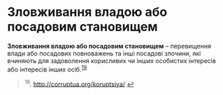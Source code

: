 # Зловживання владою або посадовим становищем

<b>Зловживання владою або посадовим становищем</b> – перевищення влади або посадових повноважень та інші посадові злочини, які вчиняють для задоволення корисливих чи інших особистих інтересів або інтересів інших осіб.<sup><a href="#fn_19" id="reffn_19">19</a></sup>

<blockquote id="fn_19">
<sup>19</sup>. <a href="http://corruptua.org/koruptsiya/">http://corruptua.org/koruptsiya/</a> <a href="#reffn_19" title="Jump back to footnote [19] in the text."> ↩</a>
</blockquote>